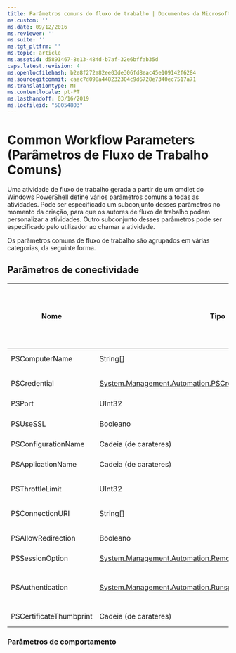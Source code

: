 ```yaml
---
title: Parâmetros comuns do fluxo de trabalho | Documentos da Microsoft
ms.custom: ''
ms.date: 09/12/2016
ms.reviewer: ''
ms.suite: ''
ms.tgt_pltfrm: ''
ms.topic: article
ms.assetid: d5891467-8e13-484d-b7af-32e6bffab35d
caps.latest.revision: 4
ms.openlocfilehash: b2e8f272a82ee03de306fd8eac45e109142f6284
ms.sourcegitcommit: caac7d098a448232304c9d6728e7340ec7517a71
ms.translationtype: MT
ms.contentlocale: pt-PT
ms.lasthandoff: 03/16/2019
ms.locfileid: "58054803"
---
```

# <a name="common-workflow-parameters"></a>Common Workflow Parameters (Parâmetros de Fluxo de Trabalho Comuns)

Uma atividade de fluxo de trabalho gerada a partir de um cmdlet do Windows PowerShell define vários parâmetros comuns a todas as atividades. Pode ser especificado um subconjunto desses parâmetros no momento da criação, para que os autores de fluxo de trabalho podem personalizar a atividades. Outro subconjunto desses parâmetros pode ser especificado pelo utilizador ao chamar a atividade.

Os parâmetros comuns de fluxo de trabalho são agrupados em várias categorias, da seguinte forma.

## <a name="connectivity-parameters"></a>Parâmetros de conectividade

|Nome|Tipo|Descrição|Pode ser especificado pelo utilizador final no tempo de execução?|Pode ser especificado pelo autor do fluxo de trabalho no momento da criação?|Pode ser especificado pelo autor do fluxo de trabalho na Instanciação?|
|----------|----------|-----------------|-----------------------------------------------------|------------------------------------------------------------|-----------------------------------------------------------|
|PSComputerName|String[]|Uma lista de nomes de computador para o qual pretende iniciar trabalhos.|Sim|Sim|Sim|
|PSCredential|[System.Management.Automation.PSCredential](/dotnet/api/System.Management.Automation.PSCredential)|A credencial de autenticação a utilizar para início de sessão para os computadores especificados pelo parâmetro PSComputerName. Este parâmetro é válido apenas se PSComputerName for especificado.|Sim|Sim|Sim|
|PSPort|UInt32|A porta a ser utilizada para executar o fluxo de trabalho.|Sim|Sim|Sim|
|PSUseSSL|Booleano|Utilize o protocolo Secure Sockets Layer (SSL) para estabelecer uma ligação segura para o computador remoto a executar o fluxo de trabalho.|Sim|Sim|Sim|
|PSConfigurationName|Cadeia (de carateres)|A configuração de sessão utilizada para executar o fluxo de trabalho.|Sim|Sim|Sim|
|PSApplicationName|Cadeia (de carateres)|A parte do nome de aplicação da ligação de URI para a execução de fluxo de trabalho. Utilize este parâmetro, apenas quando não estiver a utilizar o parâmetro ConnectionURI.|Sim|Sim|Sim|
|PSThrottleLimit|UInt32|O número máximo de ligações simultâneas que podem ser estabelecidas para executar o fluxo de trabalho.|Sim|TBD|Sim|
|PSConnectionURI|String[]|Uma matriz de URIs completamente qualificado que especifique os pontos de extremidade para as sessões interativas utilizadas para executar o fluxo de trabalho.|Sim|Sim|Sim|
|PSAllowRedirection|Booleano|Especifica se pretende permitir o redireccionamento desta ligação para um URI alternativo a executar o fluxo de trabalho.|Sim|Sim|Sim|
|PSSessionOption|[System.Management.Automation.Remoting.Pssessionoption](/dotnet/api/System.Management.Automation.Remoting.PSSessionOption)|Opções avançadas para a sessão utilizada para executar o fluxo de trabalho.|Sim|Sim|Sim|
|PSAuthentication|[System.Management.Automation.Runspaces.Authenticationmechanism](/dotnet/api/System.Management.Automation.Runspaces.AuthenticationMechanism)|Um valor do [System.Management.Automation.Runspaces.Authenticationmechanism](/dotnet/api/System.Management.Automation.Runspaces.AuthenticationMechanism) enumeração que especifica o mecanismo de autenticação utilizado para autenticar as credenciais do utilizador.|Sim|Sim|Sim|
|PSCertificateThumbprint|Cadeia (de carateres)|O digital certificado de chave pública (X509) de uma conta de utilizador que tenha permissão para executar o fluxo de trabalho.|Sim|Sim|Sim|

### <a name="behavior-parameters"></a>Parâmetros de comportamento
